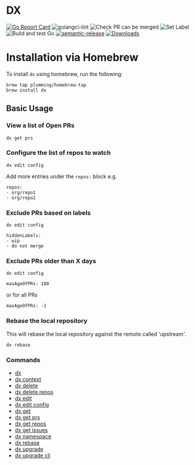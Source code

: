 # DX

[![Go Report Card](https://goreportcard.com/badge/github.com/plumming/dx)](https://goreportcard.com/report/github.com/plumming/dx)
![golangci-lint](https://github.com/plumming/dx/workflows/golangci-lint/badge.svg)
![Check PR can be merged](https://github.com/plumming/dx/workflows/Check%20PR%20can%20be%20merged/badge.svg)
![Set Label](https://github.com/plumming/dx/workflows/Set%20Label/badge.svg)
![Build and test Go](https://github.com/plumming/dx/workflows/Build%20and%20test%20Go/badge.svg)
[![semantic-release](https://img.shields.io/badge/%20%20%F0%9F%93%A6%F0%9F%9A%80-semantic--release-e10079.svg)](https://github.com/semantic-release/semantic-release)
[![Downloads](https://img.shields.io/github/downloads/plumming/dx/total.svg)]()

# Installation via Homebrew

To install `dx` using homebrew, run the following:

```
brew tap plumming/homebrew-tap
brew install dx
```

## Basic Usage

### View a list of Open PRs

```
dx get prs
```

### Configure the list of repos to watch

```
dx edit config
```

Add more entries under the `repos:` block e.g.

```
repos:
- org/repo1
- org/repo2
```

### Exclude PRs based on labels

```
dx edit config
```

```
hiddenLabels:
- wip
- do not merge
```

### Exclude PRs older than X days

```
dx edit config
```

```
maxAgeOfPRs: 180
```

or for all PRs 

```
maxAgeOfPRs: -1
```

### Rebase the local repository

This will rebase the local repository against the remote called 'upstream'.

```
dx rebase
```


### Commands

- [dx](./docs/dx.md)
- [dx context](./docs/dx_context.md)
- [dx delete](./docs/dx_delete.md)
- [dx delete repos](./docs/dx_delete_repos.md)
- [dx edit](./docs/dx_edit.md)
- [dx edit config](./docs/dx_edit_config.md)
- [dx get](./docs/dx_get.md)
- [dx get prs](./docs/dx_get_prs.md)
- [dx get repos](./docs/dx_get_repos.md)
- [dx get issues](./docs/dx_get_issues.md)
- [dx namespace](./docs/dx_namespace.md)
- [dx rebase](./docs/dx_rebase.md)
- [dx upgrade](./docs/dx_upgrade.md)
- [dx upgrade cli](./docs/dx_upgrade_cli.md)
